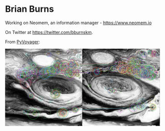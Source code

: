 # Brian Burns

Working on Neomem, an information manager - https://www.neomem.io

On Twitter at https://twitter.com/bburnskm.

From [PyVoyager](https://github.com/bburns/PyVoyager): 

![](https://github.com/bburns/PyVoyager/blob/main/images/C1637948_matching.jpg)
